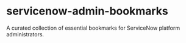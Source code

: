 # servicenow-admin-bookmarks
A curated collection of essential bookmarks for ServiceNow platform administrators.
